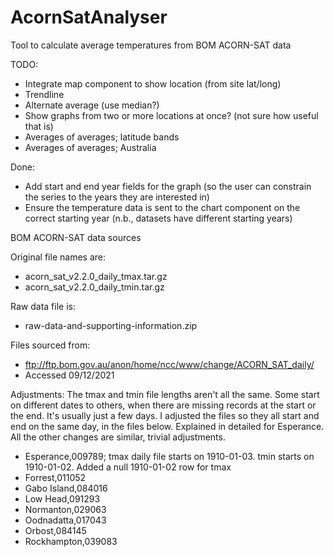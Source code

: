 # AcornSatAnalyser
Tool to calculate average temperatures from BOM ACORN-SAT data

TODO:
- Integrate map component to show location (from site lat/long)
- Trendline
- Alternate average (use median?)
- Show graphs from two or more locations at once? (not sure how useful that is)
- Averages of averages; latitude bands
- Averages of averages; Australia

Done:
- Add start and end year fields for the graph (so the user can constrain the series to the years they are interested in)
- Ensure the temperature data is sent to the chart component on the correct starting year (n.b., datasets have different starting years)

BOM ACORN-SAT data sources

Original file names are:
- acorn_sat_v2.2.0_daily_tmax.tar.gz
- acorn_sat_v2.2.0_daily_tmin.tar.gz

Raw data file is:
- raw-data-and-supporting-information.zip

Files sourced from:
- ftp://ftp.bom.gov.au/anon/home/ncc/www/change/ACORN_SAT_daily/
- Accessed 09/12/2021

Adjustments:
The tmax and tmin file lengths aren't all the same. Some start on different dates to others, when there are missing records at the start or the end. It's usually just a few days. I adjusted the files so they all start and end on the same day, in the files below. Explained in detailed for Esperance. All the other changes are similar, trivial adjustments.

- Esperance,009789; tmax daily file starts on 1910-01-03. tmin starts on 1910-01-02. Added a null 1910-01-02 row for tmax
- Forrest,011052
- Gabo Island,084016
- Low Head,091293
- Normanton,029063
- Oodnadatta,017043
- Orbost,084145
- Rockhampton,039083




